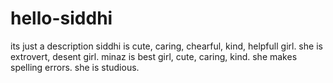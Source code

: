 # hello-siddhi
its just a description
siddhi is cute, caring, chearful, kind, helpfull girl.
she is extrovert, desent girl.
minaz is best girl, cute, caring, kind.
she makes spelling errors. 
she is studious.
